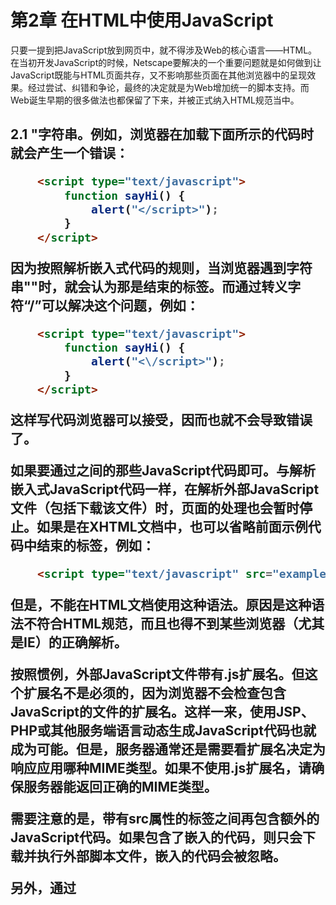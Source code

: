 # 第2章 在HTML中使用JavaScript

只要一提到把JavaScript放到网页中，就不得涉及Web的核心语言——HTML。在当初开发JavaScript的时候，Netscape要解决的一个重要问题就是如何做到让JavaScript既能与HTML页面共存，又不影响那些页面在其他浏览器中的呈现效果。经过尝试、纠错和争论，最终的决定就是为Web增加统一的脚本支持。而Web诞生早期的很多做法也都保留了下来，并被正式纳入HTML规范当中。

## 2.1 <script>元素

向HTML页面中插入JavaScript的主要方法，就是使用<script>元素。这个元素由Netscape创造并在Netscape Navigator 2中首先实现。后来这个元素加入到正式的HTML规范中。HTML 4.01为<script>定义了下列6个属性。

>async：可选。表示应该立即下载脚本，但不应妨碍页面中的其他操作，比如下载其他资源或等待加载其他脚本。只对外部脚本文件有效。
>charset：可选。表示通过src属性指定的代码的字符集。由于大多数浏览器会忽略它的值，因此这个属性很少有人用。
>defer：可选。表示脚本可以延迟到文档完全被解析和显示之后再执行。只对外部脚本文件有效。IE7及更早版本对嵌入脚本也支持这个属性。
>language：已废弃。原来用于表示编写代码使用的脚本语言（如JavaScript、JavaScript1.2或VBScript）。大多数浏览器会忽略这个属性，因此也没有必要在用了。
>src：可选。表示包含要执行代码的外部文件。
>type：可选。可以看成是language的替代属性；表示编写代码使用的脚本语言的内容类型（也成为MIME类型）。虽然text/javascript和text/ecmascript都已经不被推荐使用，但人们一直以来使用的都还是text/javascript。实际上，服务器在传送JavaScript文件时使用的MIME类型通常是application/x-javascript，但在type中设置这个值却可能导致脚本被忽略。另外，在非IE浏览器中还可以使用以下值：application/javascript和application/ecmascript。考虑到约定俗成和最大限度的浏览器兼容性，目前type属性的值依旧还是text/javascript。不过，这个属性并不是必需的，如果没有指定这个属性，则其默认值仍为text/javascript。

使用<script>元素的方式有两种：直接在页面中嵌入JavaScript代码和包含外部JavaScript文件。

在使用<script>元素嵌入JavaScript代码时，只须为<script>指定type属性。然后，像下面这样把JavaScript代码直接放在元素内部即可：

```html
    <script type="text/javascript">
        function sayHi() {
            alert("Hi!");
        }
    </script>
```

包含在<script>元素内部的JavaScript代码将被从上至下依次解释。就拿前面这个例子来说，解释器会解释一个函数的定义，然后将该定义保存在自己的环境当中。在解释器对<script>元素内部的所有代码求值完毕之前，页面中的其余内容都不会被浏览器加载或显示。

在使用<script>嵌入JavaScript代码时，记住不要在代码中的任何地方出现"</script>"字符串。例如，浏览器在加载下面所示的代码时就会产生一个错误：

```html
    <script type="text/javascript">
        function sayHi() {
            alert("</script>");
        }
    </script>
```

因为按照解析嵌入式代码的规则，当浏览器遇到字符串"</script>"时，就会认为那是结束的</script>标签。而通过转义字符“/”可以解决这个问题，例如：

```html
    <script type="text/javascript">
        function sayHi() {
            alert("<\/script>");
        }
    </script>
```

这样写代码浏览器可以接受，因而也就不会导致错误了。

如果要通过<script>元素来包含外部JavaScript文件，那么src属性就是必需的。这个属性的值是一个指向外部JavaScript文件的链接，例如：

```html
    <script type="text/javascript" src="example.js"></script>
```

在这个例子中，外部文件example.js将被加载到当前页面中。外部文件只须包含通常要放在开始的<script>和结束的</script>之间的那些JavaScript代码即可。与解析嵌入式JavaScript代码一样，在解析外部JavaScript文件（包括下载该文件）时，页面的处理也会暂时停止。如果是在XHTML文档中，也可以省略前面示例代码中结束的</script>标签，例如：

```html
    <script type="text/javascript" src="example.js" />
```

但是，不能在HTML文档使用这种语法。原因是这种语法不符合HTML规范，而且也得不到某些浏览器（尤其是IE）的正确解析。

按照惯例，外部JavaScript文件带有.js扩展名。但这个扩展名不是必须的，因为浏览器不会检查包含JavaScript的文件的扩展名。这样一来，使用JSP、PHP或其他服务端语言动态生成JavaScript代码也就成为可能。但是，服务器通常还是需要看扩展名决定为响应应用哪种MIME类型。如果不使用.js扩展名，请确保服务器能返回正确的MIME类型。

需要注意的是，带有src属性的<script>元素不应该在其<script>和</script>标签之间再包含额外的JavaScript代码。如果包含了嵌入的代码，则只会下载并执行外部脚本文件，嵌入的代码会被忽略。

另外，通过<script>元素的src属性还可以包含来自外部域的JavaScript文件。这一点既让<script>元素倍县强大，又让它备受争议。在这一点上，<script>与<img>元素非常相似，即它的src属性可以是指向当前HTML页面所在域之外的某个域中的完整URL，例如：

```html
    <script type="text/javascript" src="http://www.somewhere.com/afile.js"></script>
```

这样，位于外部域中的代码也会被加载和解析，就像这些代码位于加载它们的页面中一样。利用这一点就可以在必要时通过不同的域来提供JavaScript文件。不过，在访问自己不能控制的服务器上的JavaScript文件时则要多加小心。如果不幸遇到了怀有恶意的程序员，那他们随时都可能替换该文件中的代码。因此，如果想包含来自不同域的代码，则要么你是那个域的所有者，要么那个域的所有者值得信赖。

无论如何包含代码，只要不存在defer和async属性，浏览器都会按照<script>元素在页面中出现的先后顺序对它们依次进行解析。换句话说，在第一个<script>元素包含的代码解析完成后，第二个<script>包含的代码才会被解析，然后才是第三个、第四个……

### 2.1.1 标签的位置

按照传统的做法，所有<script>元素都应该放在页面的<head>元素中，例如：

```html
<!DOCTYPE html>
<html>
    <head>
        <title>Example HTML Page</title>
        <script type="text/javascript" src="example1.js"></script>
        <script type="text/javascript" src="example2.js"></script>
    </head>
    <body>
        <!-- 这里放内容 -->
    </body>
</html>
```

这种做法的目的就是把所有外部文件（包括CSS文件和JavaScript文件）的引用都放在相同的地方。可是，在文档的<head>元素中包含所有JavaScript文件，意味着必须等到全部JavaScript代码都被下载、解析和执行完成以后，才能开始呈现页面的内容（浏览器在遇到<body>标签时才开始呈现内容）。对于那些需要很多JavaScript代码的页面来说，这无疑会导致浏览器在呈现页面时出现明显的延迟，而延迟期间的浏览器窗口中将是一片空白。为了避免这个问题，现代Web应用程序一般都把全部JavaScript引用放在<body>元素中页面内容的后面，如下例所示：

```html
<!DOCTYPE html>
<html>
    <head>
        <title>Example HTML Page</title>
    </head>
    <body>
        <!-- 这里放内容 -->
        <script type="text/javascript" src="example1.js"></script>
        <script type="text/javascript" src="example2.js"></script>
    </body>
</html>
```

这样，在解析包含的JavaScript代码之前，页面的内容将完全呈现在浏览器中。而用户也会因为浏览器窗口空白页面的时间缩短而感到打开页面的速度加快了。

### 2.1.2 延迟脚本

HTML 4.01为<script>标签定义了defer属性。这个属性的用途是表明脚本在执行时不会影响页面的构造。也就是说，脚本会被延迟到整个页面解析完毕后再运行。因此，在元素<script>中设置defer属性，相当于告诉浏览器立即下载，但延迟执行。

```html
<!DOCTYPE html>
<html>
    <head>
        <title>Example HTML Page</title>
    </head>
    <body>
        <!-- 这里放内容 -->
        <script type="text/javascript" defer="defer" src="example1.js"></script>
        <script type="text/javascript" defer="defer" src="example2.js"></script>
    </body>
</html>
```





